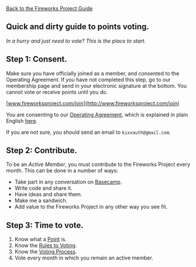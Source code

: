 [Back to the Fireworks Project Guide](../overview)

Quick and dirty guide to points voting.
---------------------------------------

*In a hurry and just need to vote? This is the place to start.*

## Step 1: Consent.

Make sure you have officially joined as a member, and consented to the
Operating Agreement. If you have not completed this step, go to our membership
page and send in your electronic signature at the bottom. You cannot vote or
receive points until you do.

[www.fireworksproject.com/join](http://www.fireworksproject.com/join)

You are consenting to our [Operating Agreement][1], which is explained in
plain English [here][2].

If you are not sure, you should send an email to `kixxauth@gmail.com`.

## Step 2: Contribute.

To be an *Active Member*, you must contribute to the Fireworks Project every
month. This can be done in a number of ways: 

+ Take part in any conversation on [Basecamp](http://fireworksfactory.basecamphq.com/). 
+ Write code and share it. 
+ Have ideas and share them.
+ Make me a sandwich.
+ Add value to the Fireworks Project in any other way you see fit.

## Step 3: Time to vote.

1. Know what a [Point](points) is.
2. Know the [Rules to Voting](rules).
3. Know the [Voting Process](process).
4. Vote every month in which you remain an active member.  

  [1]: http://groups.google.com/group/fireworks-project/web/limited-liability-company-operating-agreement
  [2]: http://groups.google.com/group/fireworks-project/web/operating-agreement-explained

